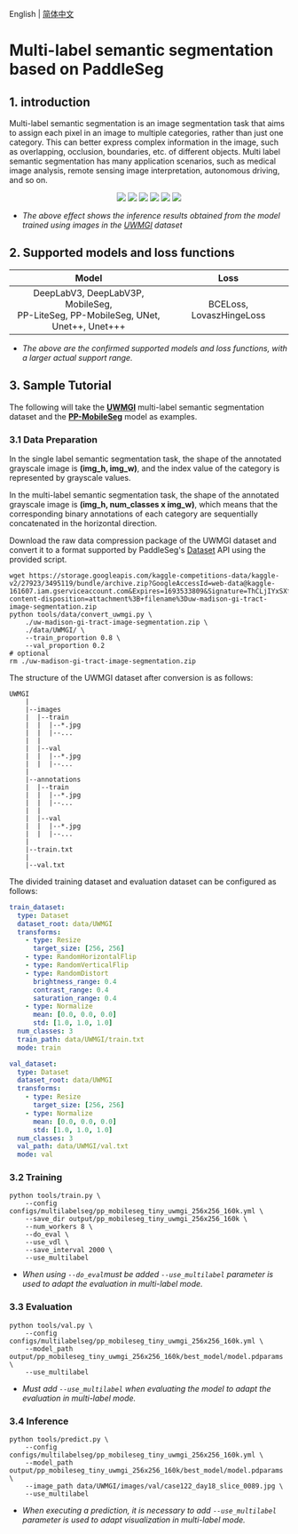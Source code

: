 English | [简体中文](README_cn.md)

# Multi-label semantic segmentation based on PaddleSeg

## 1. introduction

Multi-label semantic segmentation is an image segmentation task that aims to assign each pixel in an image to multiple categories, rather than just one category. This can better express complex information in the image, such as overlapping, occlusion, boundaries, etc. of different objects. Multi label semantic segmentation has many application scenarios, such as medical image analysis, remote sensing image interpretation, autonomous driving, and so on.

<p align="center">
<img src="https://github.com/PaddlePaddle/PaddleSeg/assets/95759947/ea6bb360-75de-4e06-9910-44c7d2fdbe6c">
<img src="https://github.com/PaddlePaddle/PaddleSeg/assets/95759947/e2781865-db7e-4f46-98b2-3ef731e8bef1">
<img src="https://github.com/PaddlePaddle/PaddleSeg/assets/95759947/9e587935-fd6f-459e-b798-0164eb98f44d">
<img src="https://github.com/PaddlePaddle/PaddleSeg/assets/95759947/299a54fa-8290-421d-8b4d-978a3e38b106">
<img src="https://github.com/PaddlePaddle/PaddleSeg/assets/95759947/56dc59e2-12f9-4dbe-92b6-60639aaa5cd3">
<img src="https://github.com/PaddlePaddle/PaddleSeg/assets/95759947/7bf48017-b39b-4c9a-be4e-159dc27076a8">
</p>

+ *The above effect shows the inference results obtained from the model trained using images in the [UWMGI](https://www.kaggle.com/competitions/uw-madison-gi-tract-image-segmentation/) dataset*

## 2. Supported models and loss functions

|                                            Model                                            |           Loss           |
|:-------------------------------------------------------------------------------------------:|:------------------------:|
| DeepLabV3, DeepLabV3P, MobileSeg, <br/>PP-LiteSeg, PP-MobileSeg, UNet, <br/>Unet++, Unet+++ | BCELoss, LovaszHingeLoss |

+ *The above are the confirmed supported models and loss functions, with a larger actual support range.*

## 3. Sample Tutorial

The following will take the **[UWMGI](https://www.kaggle.com/competitions/uw-madison-gi-tract-image-segmentation/)** multi-label semantic segmentation dataset and the **[PP-MobileSeg](../pp_mobileseg/README.md)** model as examples.

### 3.1 Data Preparation
In the single label semantic segmentation task, the shape of the annotated grayscale image is **(img_h, img_w)**, and the index value of the category is represented by grayscale values.

In the multi-label semantic segmentation task, the shape of the annotated grayscale image is **(img_h, num_classes x img_w)**, which means that the corresponding binary annotations of each category are sequentially concatenated in the horizontal direction.

Download the raw data compression package of the UWMGI dataset and convert it to a format supported by PaddleSeg's [Dataset](../../paddleseg/datasets/dataset.py) API using the provided script.
```shell
wget https://storage.googleapis.com/kaggle-competitions-data/kaggle-v2/27923/3495119/bundle/archive.zip?GoogleAccessId=web-data@kaggle-161607.iam.gserviceaccount.com&Expires=1693533809&Signature=ThCLjIYxSXfk85lCbZ5Cz2Ta4g8AjwJv0%2FgRpqpchlZLLYxk3XRnrZqappboha0moC7FuqllpwlLfCambQMbKoUjCLylVQqF0mEsn0IaJdYwprWYY%2F4FJDT2lG0HdQfAxJxlUPonXeZyZ4pZjOrrVEMprxuiIcM2kpGk35h7ry5ajkmdQbYmNQHFAJK2iO%2F4a8%2F543zhZRWsZZVbQJHid%2BjfO6ilLWiAGnMFpx4Sh2B01TUde9hBCwpxgJv55Gs0a4Z1KNsBRly6uqwgZFYfUBAejySx4RxFB7KEuRowDYuoaRT8NhSkzT2i7qqdZjgHxkFZJpRMUlDcf1RSJVkvEA%3D%3D&response-content-disposition=attachment%3B+filename%3Duw-madison-gi-tract-image-segmentation.zip
python tools/data/convert_uwmgi.py \
    ./uw-madison-gi-tract-image-segmentation.zip \
    ./data/UWMGI/ \
    --train_proportion 0.8 \
    --val_proportion 0.2
# optional
rm ./uw-madison-gi-tract-image-segmentation.zip
```

The structure of the UWMGI dataset after conversion is as follows:
```
UWMGI
    |
    |--images
    |  |--train
    |  |  |--*.jpg
    |  |  |--...
    |  |
    |  |--val
    |  |  |--*.jpg
    |  |  |--...
    |
    |--annotations
    |  |--train
    |  |  |--*.jpg
    |  |  |--...
    |  |
    |  |--val
    |  |  |--*.jpg
    |  |  |--...
    |
    |--train.txt
    |
    |--val.txt
```

The divided training dataset and evaluation dataset can be configured as follows:
```yaml
train_dataset:
  type: Dataset
  dataset_root: data/UWMGI
  transforms:
    - type: Resize
      target_size: [256, 256]
    - type: RandomHorizontalFlip
    - type: RandomVerticalFlip
    - type: RandomDistort
      brightness_range: 0.4
      contrast_range: 0.4
      saturation_range: 0.4
    - type: Normalize
      mean: [0.0, 0.0, 0.0]
      std: [1.0, 1.0, 1.0]
  num_classes: 3
  train_path: data/UWMGI/train.txt
  mode: train

val_dataset:
  type: Dataset
  dataset_root: data/UWMGI
  transforms:
    - type: Resize
      target_size: [256, 256]
    - type: Normalize
      mean: [0.0, 0.0, 0.0]
      std: [1.0, 1.0, 1.0]
  num_classes: 3
  val_path: data/UWMGI/val.txt
  mode: val
```

### 3.2 Training
```shell
python tools/train.py \
    --config configs/multilabelseg/pp_mobileseg_tiny_uwmgi_256x256_160k.yml \
    --save_dir output/pp_mobileseg_tiny_uwmgi_256x256_160k \
    --num_workers 8 \
    --do_eval \
    --use_vdl \
    --save_interval 2000 \
    --use_multilabel
```
+ *When using `--do_eval`must be added `--use_multilabel` parameter is used to adapt the evaluation in multi-label mode.*

### 3.3 Evaluation
```shell
python tools/val.py \
    --config configs/multilabelseg/pp_mobileseg_tiny_uwmgi_256x256_160k.yml \
    --model_path output/pp_mobileseg_tiny_uwmgi_256x256_160k/best_model/model.pdparams \
    --use_multilabel
```
+ *Must add `--use_multilabel` when evaluating the model to adapt the evaluation in multi-label mode.*

### 3.4 Inference
```shell
python tools/predict.py \
    --config configs/multilabelseg/pp_mobileseg_tiny_uwmgi_256x256_160k.yml \
    --model_path output/pp_mobileseg_tiny_uwmgi_256x256_160k/best_model/model.pdparams \
    --image_path data/UWMGI/images/val/case122_day18_slice_0089.jpg \
    --use_multilabel
```
+ *When executing a prediction, it is necessary to add `--use_multilabel` parameter is used to adapt visualization in multi-label mode.*